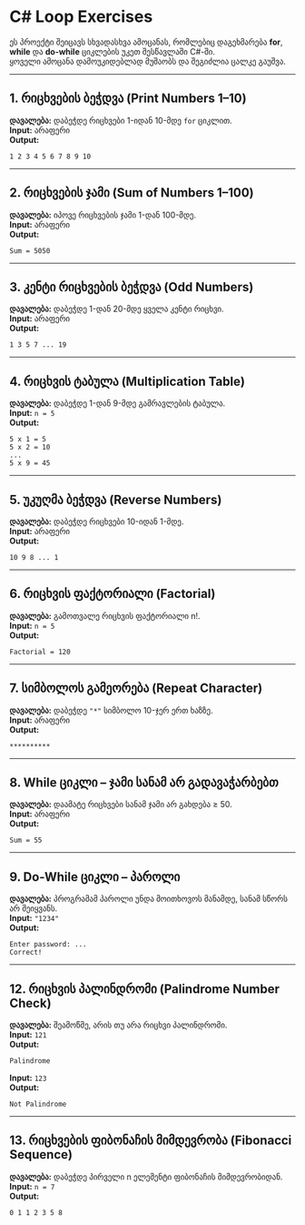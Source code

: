 
# C# Loop Exercises

ეს პროექტი შეიცავს სხვადასხვა ამოცანას, რომლებიც დაგეხმარება **for**, **while** და **do-while** ციკლების უკეთ შესწავლაში C#-ში.  
ყოველი ამოცანა დამოუკიდებლად მუშაობს და შეგიძლია ცალკე გაუშვა.

---

## 1. რიცხვების ბეჭდვა (Print Numbers 1–10)
**დავალება:** დაბეჭდე რიცხვები 1-იდან 10-მდე `for` ციკლით.  
**Input:** არაფერი  
**Output:**  
```
1 2 3 4 5 6 7 8 9 10
```

---

## 2. რიცხვების ჯამი (Sum of Numbers 1–100)
**დავალება:** იპოვე რიცხვების ჯამი 1-დან 100-მდე.  
**Input:** არაფერი  
**Output:**  
```
Sum = 5050
```

---

## 3. კენტი რიცხვების ბეჭდვა (Odd Numbers)
**დავალება:** დაბეჭდე 1-დან 20-მდე ყველა კენტი რიცხვი.  
**Input:** არაფერი  
**Output:**  
```
1 3 5 7 ... 19
```

---

## 4. რიცხვის ტაბულა (Multiplication Table)
**დავალება:** დაბეჭდე 1-დან 9-მდე გამრავლების ტაბულა.  
**Input:** `n = 5`  
**Output:**  
```
5 x 1 = 5
5 x 2 = 10
...
5 x 9 = 45
```

---

## 5. უკუღმა ბეჭდვა (Reverse Numbers)
**დავალება:** დაბეჭდე რიცხვები 10-იდან 1-მდე.  
**Input:** არაფერი  
**Output:**  
```
10 9 8 ... 1
```

---

## 6. რიცხვის ფაქტორიალი (Factorial)
**დავალება:** გამოთვალე რიცხვის ფაქტორიალი n!.  
**Input:** `n = 5`  
**Output:**  
```
Factorial = 120
```

---

## 7. სიმბოლოს გამეორება (Repeat Character)
**დავალება:** დაბეჭდე `"*"` სიმბოლო 10-ჯერ ერთ ხაზზე.  
**Input:** არაფერი  
**Output:**  
```
**********
```

---

## 8. While ციკლი – ჯამი სანამ არ გადავაჭარბებთ
**დავალება:** დაამატე რიცხვები სანამ ჯამი არ გახდება ≥ 50.  
**Input:** არაფერი  
**Output:**  
```
Sum = 55
```

---

## 9. Do-While ციკლი – პაროლი
**დავალება:** პროგრამამ პაროლი უნდა მოითხოვოს მანამდე, სანამ სწორს არ შეიყვანს.  
**Input:** `"1234"`  
**Output:**  
```
Enter password: ...
Correct!
```

---

## 12. რიცხვის პალინდრომი (Palindrome Number Check)
**დავალება:** შეამოწმე, არის თუ არა რიცხვი პალინდრომი.  
**Input:** `121`  
**Output:**  
```
Palindrome
```  
**Input:** `123`  
**Output:**  
```
Not Palindrome
```

---

## 13. რიცხვების ფიბონაჩის მიმდევრობა (Fibonacci Sequence)
**დავალება:** დაბეჭდე პირველი n ელემენტი ფიბონაჩის მიმდევრობიდან.  
**Input:** `n = 7`  
**Output:**  
```
0 1 1 2 3 5 8
```
